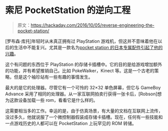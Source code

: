 # 索尼 PocketStation 的逆向工程

> 原文：<https://hackaday.com/2016/10/05/reverse-engineering-the-pocket-station/>

[罗布森·库托]年轻时从未真正拥有过 PlayStation 游戏机，但这并不意味着他在以后的生活中不能复兴。尤其是一款名为[pocket station 的日本专属配件引起了他的兴趣](http://dragaosemchama.com/2016/09/backup-e-gravacao-de-memory-card-ps1/)。

这个有问题的东西位于 PlayStation 的存储卡插槽中。它的目的是给游戏增加额外的功能，并有希望推销自己。比如 PokeWalker，Kinect 等。这是一个古老的策略，但是这个袖珍站有一些有趣的事情发生。

最大的是它的处理器。尽管它有一个可怜的 32×32 单色屏幕，但它与 GameBoy Advance 采用了相同的处理器。从一家互联网拍卖行获得一张卡后，[Robson]想为这款设备加载一些 rom，看看它是什么样的。

这需要相当多的工作。幸运的是，由于仿真场景，有大量的文档在互联网上流传，没过多久，他就说服了一个微控制器假装成存储卡插槽。现在，任何有一些技能和一点游戏历史的人都可以在 PocketStation 上玩罕见的 ROM 转储。